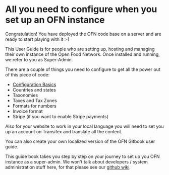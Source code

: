# All you need to configure when you set up an OFN instance

Congratulation! You have deployed the OFN code base on a server and are ready to start playing with it :-\)

This User Guide is for people who are setting up, hosting and managing their own instance of the Open Food Network. Once installed and running, we refer to you as Super-Admin.

There are a couple of things you need to configure to get all the power out of this piece of code:

* [Configuration Basics](/chapter1.md)
* Countries and states  
* Taxonomies  
* Taxes and Tax Zones  
* Formats for numbers  
* Invoice format  
* Stripe \(if you want to enable Stripe payments\)

Also for your website to work in your local language you will need to set you up an account on Transifex and translate all the content.

You can also create your own localized version of the OFN Gitbook user guide.

This guide book takes you step by step on your journey to set up you OFN instance as a super-admin. We won't talk about developers / system administration stuff here, for that please see our [github wiki](https://github.com/openfoodfoundation/openfoodnetwork/wiki).

